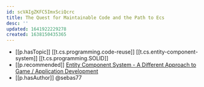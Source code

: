 ```yaml
---
id: scVAIgZKFC5ImxSciQcrc
title: The Quest for Maintainable Code and the Path to Ecs
desc: ''
updated: 1641922229278
created: 1638150435365
---
```




- [[p.hasTopic]] [[t.cs.programming.code-reuse]] [[t.cs.entity-component-system]] [[t.cs.programming.SOLID]]
- [[p.recommended]] [Entity Component System - A Different Approach to Game / Application Development](https://www.youtube.com/watch?v=lt4eL4RSx7k)
- [[p.hasAuthor]] @sebas77
